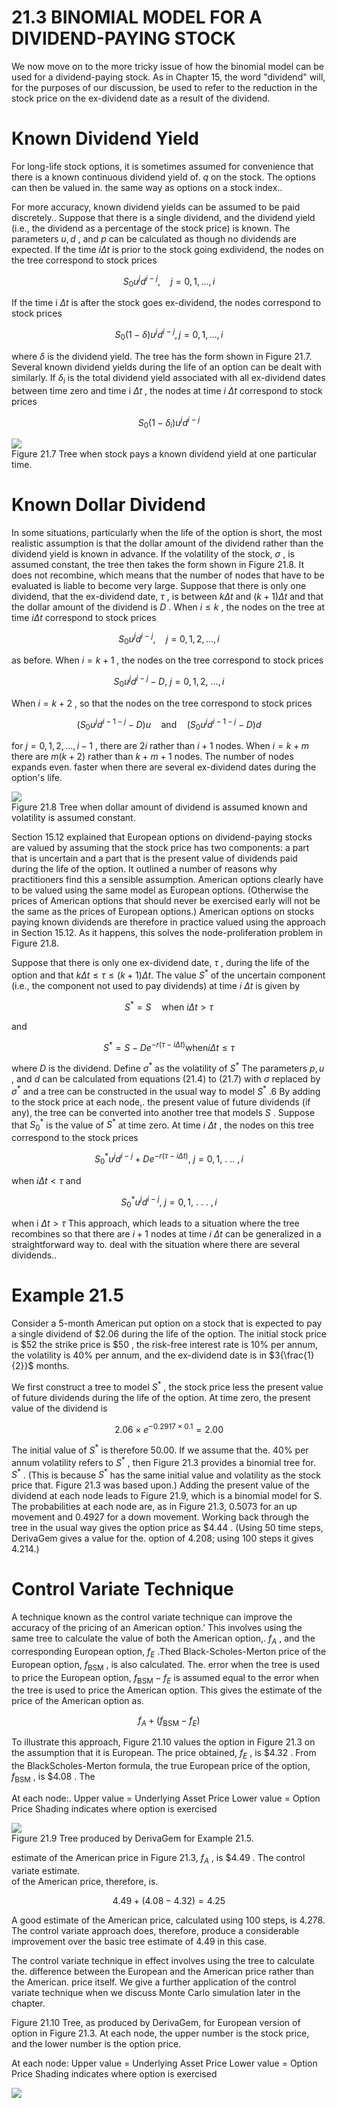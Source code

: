 # 21.3  BINOMIAL MODEL FOR A DIVIDEND-PAYING STOCK  

We now move on to the more tricky issue of how the binomial model can be used for a dividend-paying stock. As in Chapter 15, the word "dividend" will, for the purposes of our discussion, be used to refer to the reduction in the stock price on the ex-dividend date as a result of the dividend.  

# Known Dividend Yield  

For long-life stock options, it is sometimes assumed for convenience that there is a known continuous dividend yield of. $q$ on the stock. The options can then be valued in. the same way as options on a stock index..  

For more accuracy, known dividend yields can be assumed to be paid discretely.. Suppose that there is a single dividend, and the dividend yield (i.e., the dividend as a percentage of the stock price) is known. The parameters $u,d$ , and $p$ can be calculated as though no dividends are expected. If the time $i\Delta t$ is prior to the stock going exdividend, the nodes on the tree correspond to stock prices  

$$
S_{0}u^{j}d^{i-j},\quad j=0,1,\dots,i
$$  

If the time i $\Delta t$ is after the stock goes ex-dividend, the nodes correspond to stock prices  

$$
S_{0}(1-\delta)u^{j}d^{i-j},j=0,1,...,i
$$  

where $\delta$ is the dividend yield. The tree has the form shown in Figure 21.7. Several known dividend yields during the life of an option can be dealt with similarly. If $\delta_{i}$ is the total dividend yield associated with all ex-dividend dates between time zero and time i $\Delta t$ , the nodes at time $i~\Delta t$ correspond to stock prices  

$$
S_{0}(1-\delta_{i})u^{j}d^{i-j}
$$  

![](images/da4ed0ecb3234ceeddb182f6c1b16e32ccfb243087ca55f8cb0cc1bb4c1d5dc2.jpg)  
Figure 21.7 Tree when stock pays a known dividend yield at one particular time.  

# Known Dollar Dividend  

In some situations, particularly when the life of the option is short, the most realistic assumption is that the dollar amount of the dividend rather than the dividend yield is known in advance. If the volatility of the stock, $\sigma$ , is assumed constant, the tree then takes the form shown in Figure 21.8. It does not recombine, which means that the number of nodes that have to be evaluated is liable to become very large. Suppose that there is only one dividend, that the ex-dividend date, $\tau$ , is between $k\Delta t$ and $(k+1)\Delta t$ and that the dollar amount of the dividend is $D$ . When $i\leq k$ , the nodes on the tree at time $i\Delta t$ correspond to stock prices  

$$
S_{0}u^{j}d^{i-j},\quad j=0,1,2,\ldots,i
$$  

as before. When $i=k+1$ , the nodes on the tree correspond to stock prices  

$$
S_{0}u^{j}d^{i-j}-D,~j=0,1,2,~\ldots,i
$$  

When $i=k+2$ , so that the nodes on the tree correspond to stock prices  

$$
(S_{0}u^{j}d^{i-1-j}-D)u\quad\mathrm{and}\quad(S_{0}u^{j}d^{i-1-j}-D)d
$$  

for $j=0,1,2,\dots,i-1$ , there are $2i$ rather than $i+1$ nodes. When $i=k+m$ there are $m(k+2)$ rather than $k+m+1$ nodes. The number of nodes expands even. faster when there are several ex-dividend dates during the option's life.  

![](images/09b607fc933bf8fab957aa88f3d348e8dffcc4e48e0f71e1c205c27cf5d46582.jpg)  
Figure 21.8 Tree when dollar amount of dividend is assumed known and volatility is assumed constant.  

Section 15.12 explained that European options on dividend-paying stocks are valued by assuming that the stock price has two components: a part that is uncertain and a part that is the present value of dividends paid during the life of the option. It outlined a number of reasons why practitioners find this a sensible assumption. American options clearly have to be valued using the same model as European options. (Otherwise the prices of American options that should never be exercised early will not be the same as the prices of European options.) American options on stocks paying known dividends are therefore in practice valued using the approach in Section 15.12. As it happens, this solves the node-proliferation problem in Figure 21.8.  

Suppose that there is only one ex-dividend date, $\tau$ , during the life of the option and that $k\Delta t\leq\tau\leq(k+1)\Delta t.$ The value $S^{*}$ of the uncertain component (i.e., the component not used to pay dividends) at time $i~\Delta t$ is given by  

$$
S^{*}=S\quad{\mathrm{when~}}i\Delta t>\tau
$$  

and  

$$
S^{*}=S-D e^{-r(\tau-i\Delta t)}\mathrm{when}i\Delta t\leq\tau
$$  

where $D$ is the dividend. Define $\sigma^{*}$ as the volatility of $S^{*}$ The parameters $p,u$ , and $d$ can be calculated from equations (21.4) to (21.7) with $\sigma$ replaced by $\sigma^{*}$ and a tree can be constructed in the usual way to model $S^{*}$ .6 By adding to the stock price at each node,. the present value of future dividends (if any), the tree can be converted into another tree that models $S$ . Suppose that $S_{0}^{*}$ is the value of $S^{*}$ at time zero. At time $i~\Delta t$ , the nodes on this tree correspond to the stock prices  

$$
S_{0}^{*}u^{j}d^{i-j}+D e^{-r(\tau-i\Delta t)},~j=0,1,~.~..~,i
$$  

when $i\Delta t<\tau$ and  

$$
S_{0}^{*}u^{j}d^{i-j},~j=0,1,~.~.~.~,i
$$  

when i $\Delta t>\tau$ This approach, which leads to a situation where the tree recombines so that there are $i+1$ nodes at time $i~\Delta t$ can be generalized in a straightforward way to. deal with the situation where there are several dividends..  

# Example 21.5  

Consider a 5-month American put option on a stock that is expected to pay a single dividend of $\$2.06$ during the life of the option. The initial stock price is $\$52$ the strike price is $\$50$ , the risk-free interest rate is $10\%$ per annum, the volatility is $40\%$ per annum, and the ex-dividend date is in $3{\frac{1}{2}}$ months.  

We first construct a tree to model $S^{*}$ , the stock price less the present value of future dividends during the life of the option. At time zero, the present value of the dividend is  

$$
2.06\times e^{-0.2917\times0.1}=2.00
$$  

The initial value of $S^{*}$ is therefore 50.00. If we assume that the. $40\%$ per annum volatility refers to $S^{*}$ , then Figure 21.3 provides a binomial tree for. $S^{*}$ . (This is because $S^{*}$ has the same initial value and volatility as the stock price that. Figure 21.3 was based upon.) Adding the present value of the dividend at each node leads to Figure 21.9, which is a binomial model for S. The probabilities at each node are, as in Figure 21.3, 0.5073 for an up movement and 0.4927 for a down movement. Working back through the tree in the usual way gives the option price as $\$4.44$ . (Using 50 time steps, DerivaGem gives a value for the. option of 4.208; using 100 steps it gives 4.214.)  

# Control Variate Technique  

A technique known as the control variate technique can improve the accuracy of the pricing of an American option.' This involves using the same tree to calculate the value of both the American option,. $f_{A}$ , and the corresponding European option, $f_{E}$ .Thed Black-Scholes-Merton price of the European option, $f_{\mathrm{BSM}}$ , is also calculated. The. error when the tree is used to price the European option, $f_{\mathrm{BSM}}-f_{E}$ is assumed equal to the error when the tree is used to price the American option. This gives the estimate of the price of the American option as.  

$$
f_{A}+(f_{\mathrm{BSM}}-f_{E})
$$  

To illustrate this approach, Figure 21.10 values the option in Figure 21.3 on the assumption that it is European. The price obtained, $f_{E}$ , is $\$4.32$ . From the BlackScholes-Merton formula, the true European price of the option, $f_{\mathrm{BSM}}$ , is $\$4.08$ . The  

At each node:. Upper value $=$ Underlying Asset Price Lower value $=$ Option Price Shading indicates where option is exercised  

![](images/396f2c363553d50cad21154a2b9d208b74baa80cf6f7c968e39f6856a91ae3d1.jpg)  
Figure 21.9 Tree produced by DerivaGem for Example 21.5.  

estimate of the American price in Figure 21.3, $f_{A}$ , is $\$4.49$ . The control variate estimate.   
of the American price, therefore, is.  

$$
4.49+(4.08-4.32)=4.25
$$  

A good estimate of the American price, calculated using 100 steps, is 4.278. The control variate approach does, therefore, produce a considerable improvement over the basic tree estimate of 4.49 in this case.  

The control variate technique in effect involves using the tree to calculate the. difference between the European and the American price rather than the American. price itself. We give a further application of the control variate technique when we discuss Monte Carlo simulation later in the chapter.  

Figure 21.10 Tree, as produced by DerivaGem, for European version of option in Figure 21.3. At each node, the upper number is the stock price, and the lower number is the option price.  

At each node: Upper value $=$ Underlying Asset Price Lower value $=$ Option Price Shading indicates where option is exercised  

![](images/674e0115bd39999b07f2c2daa642fc819280d610ba6b5d59b4e7cb254b30f141.jpg)  
